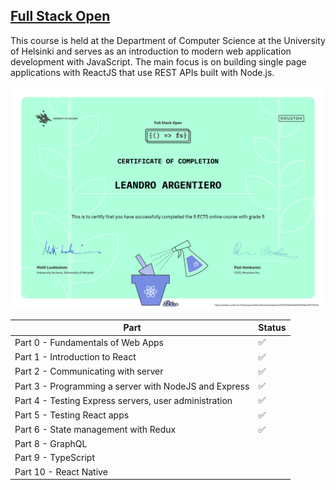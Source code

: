 ## [Full Stack Open](https://fullstackopen.com/en/)

This course is held at the Department of Computer Science at the University of Helsinki and serves as an introduction to modern web application development with JavaScript. The main focus is on building single page applications with ReactJS that use REST APIs built with Node.js.

![Certificate Of Completion](certificate-fullstack.png)

| Part                                                  | Status |
| ----------------------------------------------------- | ------ |
| Part 0 - Fundamentals of Web Apps                     | ✅     |
| Part 1 - Introduction to React                        | ✅     |
| Part 2 - Communicating with server                    | ✅     |
| Part 3 - Programming a server with NodeJS and Express | ✅     |
| Part 4 - Testing Express servers, user administration | ✅     |
| Part 5 - Testing React apps                           | ✅     |
| Part 6 - State management with Redux                  | ✅     |
| Part 8 - GraphQL                                      |        |
| Part 9 - TypeScript                                   |        |
| Part 10 - React Native                                |        |
